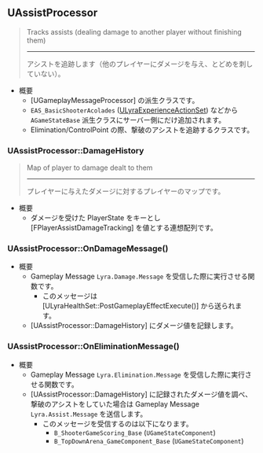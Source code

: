 ## UAssistProcessor

> Tracks assists (dealing damage to another player without finishing them)  
> 
> ----
> アシストを追跡します（他のプレイヤーにダメージを与え、とどめを刺していない）。  

* 概要
	* [UGameplayMessageProcessor] の派生クラスです。
	* `EAS_BasicShooterAcolades` ([ULyraExperienceActionSet]) などから `AGameStateBase` 派生クラスにサーバー側にだけ追加されます。
	* Elimination/ControlPoint の際、撃破のアシストを追跡するクラスです。

### UAssistProcessor::DamageHistory

> Map of player to damage dealt to them  
> 
> ----
> プレイヤーに与えたダメージに対するプレイヤーのマップです。  

* 概要
	* ダメージを受けた PlayerState をキーとし [FPlayerAssistDamageTracking] を値とする連想配列です。

### UAssistProcessor::OnDamageMessage()

* 概要
	* Gameplay Message `Lyra.Damage.Message` を受信した際に実行させる関数です。
		* このメッセージは [ULyraHealthSet::PostGameplayEffectExecute()] から送られます。
	* [UAssistProcessor::DamageHistory] にダメージ値を記録します。

### UAssistProcessor::OnEliminationMessage()

* 概要
	* Gameplay Message `Lyra.Elimination.Message` を受信した際に実行させる関数です。
	* [UAssistProcessor::DamageHistory] に記録されたダメージ値を調べ、撃破のアシストをしていた場合は Gameplay Message `Lyra.Assist.Message` を送信します。
		* このメッセージを受信するのは以下になります。
			* `B_ShooterGameScoring_Base` (`UGameStateComponent`)
			* `B_TopDownArena_GameComponent_Base` (`UGameStateComponent`)


<!--- ページ内のリンク --->

<!--- 自前の画像へのリンク --->

<!--- generated --->
[ULyraExperienceActionSet]: ../../Lyra/Experience/ULyraExperienceActionSet.md#ulyraexperienceactionset

